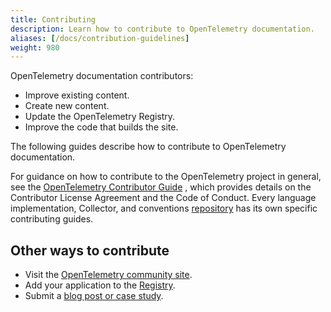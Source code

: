 ```yaml
---
title: Contributing
description: Learn how to contribute to OpenTelemetry documentation.
aliases: [/docs/contribution-guidelines]
weight: 980
---
```


OpenTelemetry documentation contributors:

- Improve existing content.
- Create new content.
- Update the OpenTelemetry Registry.
- Improve the code that builds the site.

The following guides describe how to contribute to OpenTelemetry documentation.

For guidance on how to contribute to the OpenTelemetry project in general, see
the
[OpenTelemetry Contributor Guide](https://github.com/open-telemetry/community/blob/main/guides/contributor/README.md)
, which provides details on the Contributor License Agreement and the Code of
Conduct. Every language implementation, Collector, and conventions
[repository](https://github.com/open-telemetry/) has its own specific
contributing guides.

## Other ways to contribute

- Visit the [OpenTelemetry community site](/community/).
- Add your application to the [Registry](/ecosystem).
- Submit a [blog post or case study](/docs/contributing/blog/).
